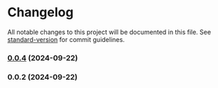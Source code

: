 # Changelog

All notable changes to this project will be documented in this file. See [standard-version](https://github.com/conventional-changelog/standard-version) for commit guidelines.

### [0.0.4](https://github.com/komeilm76/km-form/compare/v0.0.2...v0.0.4) (2024-09-22)

### 0.0.2 (2024-09-22)
